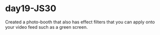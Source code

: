 # day19-JS30

Created a photo-booth that also has effect filters that you can apply onto your video feed such as a green screen.
